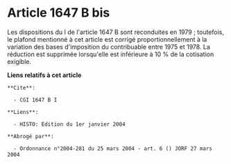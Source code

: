 # Article 1647 B bis

Les dispositions du I de l'article 1647 B sont reconduites en 1979 ; toutefois, le plafond mentionné à cet article est
corrigé proportionnellement à la variation des bases d'imposition du contribuable entre 1975 et 1978. La réduction est
supprimée lorsqu'elle est inférieure à 10 % de la cotisation exigible.

**Liens relatifs à cet article**

	**Cite**:

	  - CGI 1647 B I

	**Liens**:

	  - HISTO: Edition du 1er janvier 2004

	**Abrogé par**:

	  - Ordonnance n°2004-281 du 25 mars 2004 - art. 6 () JORF 27 mars 2004
